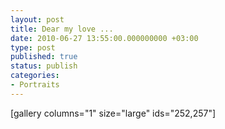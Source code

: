 ```yaml
---
layout: post
title: Dear my love ...
date: 2010-06-27 13:55:00.000000000 +03:00
type: post
published: true
status: publish
categories:
- Portraits
---
```



[gallery columns="1" size="large" ids="252,257"]
